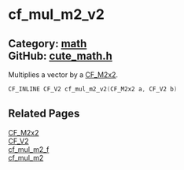 [](../header.md ':include')

# cf_mul_m2_v2

Category: [math](/api_reference?id=math)  
GitHub: [cute_math.h](https://github.com/RandyGaul/cute_framework/blob/master/include/cute_math.h)  
---

Multiplies a vector by a [CF_M2x2](/math/cf_m2x2.md).

```cpp
CF_INLINE CF_V2 cf_mul_m2_v2(CF_M2x2 a, CF_V2 b)
```

## Related Pages

[CF_M2x2](/math/cf_m2x2.md)  
[CF_V2](/math/cf_v2.md)  
[cf_mul_m2_f](/math/cf_mul_m2_f.md)  
[cf_mul_m2](/math/cf_mul_m2.md)  
